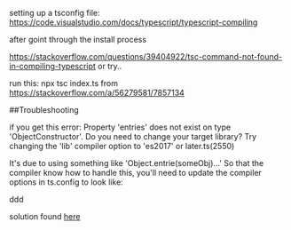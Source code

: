 setting up a tsconfig file: https://code.visualstudio.com/docs/typescript/typescript-compiling


after goint through the install process

https://stackoverflow.com/questions/39404922/tsc-command-not-found-in-compiling-typescript
or try..

run this: npx tsc index.ts
from https://stackoverflow.com/a/56279581/7857134

##Troubleshooting

if you get this error:
  Property 'entries' does not exist on type 'ObjectConstructor'. Do you need to change your target library? Try changing the 'lib' compiler option to 'es2017' or later.ts(2550)
  
It's due to using something like 'Object.entrie(someObj)...'
So that the compiler know how to handle this, you'll need to update the compiler options in ts.config to look like:

  ddd
  
solution found [here](https://stackoverflow.com/questions/45422573/property-entries-does-not-exist-on-type-objectconstructor)
